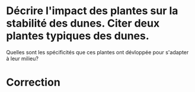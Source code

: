 # Décrire l'impact des plantes sur la stabilité des dunes. Citer deux plantes typiques des dunes.
Quelles sont les spécificités que ces plantes ont dévloppée pour s'adapter à leur milieu?

# Correction
